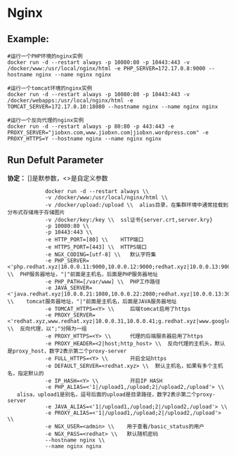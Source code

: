 Nginx
===

## Example:

    #运行一个PHP环境的nginx实例
    docker run -d --restart always -p 10080:80 -p 10443:443 -v /docker/www:/usr/local/nginx/html -e PHP_SERVER=172.17.0.8:9000 --hostname nginx --name nginx nginx

    #运行一个tomcat环境的nginx实例
    docker run -d --restart always -p 10080:80 -p 10443:443 -v /docker/webapps:/usr/local/nginx/html -e TOMCAT_SERVER=172.17.0.10:18080 --hostname nginx --name nginx nginx

    #运行一个反向代理的nginx实例
    docker run -d --restart always -p 80:80 -p 443:443 -e PROXY_SERVER="jiobxn.com,www.jiobxn.com|jiobxn.wordpress.com" -e PROXY_HTTPS=Y --hostname nginx --name nginx nginx

## Run Defult Parameter
**协定：** []是默参数，<>是自定义参数

				docker run -d --restart always \\
				-v /docker/www:/usr/local/nginx/html \\
				-v /docker/upload:/upload \\  alias目录，在集群环境中通常挂载到分布式存储用于存储图片
				-v /docker/key:/key \\  ssl证书{server.crt,server.kry}
				-p 10080:80 \\
				-p 10443:443 \\
				-e HTTP_PORT=[80] \\    HTTP端口
				-e HTTPS_PORT=[443] \\  HTTPS端口
				-e NGX_CODING=[utf-8] \\   默认字符集
				-e PHP_SERVER=<'php.redhat.xyz|10.0.0.11:9000,10.0.0.12:9000;redhat.xyz|10.0.0.13:9000'> \\  PHP服务器地址，"|"前面是主机名，后面是PHP服务器地址
				-e PHP_PATH=[/var/www] \\  PHP工作路径
				-e JAVA_SERVER=<'java.redhat.xyz|10.0.0.21:1080,10.0.0.22:2080;redhat.xyz|10.0.0.13:3080'> \\    tomcat服务器地址，"|"前面是主机名，后面是JAVA服务器地址
				-e TOMCAT_HTTPS=<Y> \\     后端tomcat启用了https
				-e PROXY_SERVER=<'redhat.xyz,www.redhat.xyz|10.0.0.31,10.0.0.41;g.redhat.xyz|www.google.com'> \\  反向代理，以";"分隔为一组
				-e PROXY_HTTPS=<Y> \\      代理的后端服务器启用了https
				-e PROXY_HEADER=<2|host;http_host> \\  反向代理的主机头，默认是proxy_host，数字2表示第二个proxy-server
				-e FULL_HTTPS=<Y> \\       开启全站https
				-e DEFAULT_SERVER=<redhat.xyz> \\  默认主机名，如果有多个主机名，指定默认的
				-e IP_HASH=<Y> \\          开启IP HASH
				-e PHP_ALIAS=<'1|/upload1,/upload;2|/upload2,/upload'> \\    alisa，upload1是别名，逗号后面的upload是目录路径，数字2表示第二个proxy-server
				-e JAVA_ALIAS=<'1|/upload1,/upload;2|/upload2,/upload'> \\
				-e PROXY_ALIAS=<'1|/upload1,/upload;2|/upload2,/upload'> \\
				-e NGX_USER=<admin> \\    用于查看/basic_status的用户
				-e NGX_PASS=<redhat> \\   默认随机密码
				--hostname nginx \\
				--name nginx nginx

